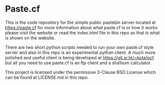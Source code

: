 # Paste.cf

This is the code repository for the simple public pastebin server located at
https://paste.cf for more information about what paste.cf is or how it works
please visit the website or read the index.html file in this repo as that is
what is shown on the website.

There are two short python scripts needed to run your own paste.cf style server
and also in this repo is an experimental python client. A much more polished
and useful client is being developed at https://git.sr.ht/~kota/pcf but all you
need to use paste.cf is an ftp client and a sha1sum calculator. 

This project is licensed under the permissive 3-Clause BSD License which can be
found at LICENSE.md in this repo.
